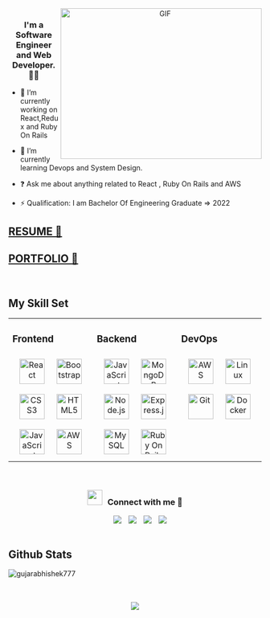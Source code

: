 <a target="_blank" align="center">
    <img align="right" top="500" height="300" width="400" alt="GIF" src="https://media.giphy.com/media/SWoSkN6DxTszqIKEqv/giphy.gif">
  </a>
  
  ### <div align="center">I'm a Software Engineer and Web Developer. 👨‍💻</div>  
    
  
  - 🔭 I’m currently working on React,Redux and Ruby On Rails
    
  
  - 🌱 I’m currently learning Devops and System Design.
    
  
  - ❓ Ask me about anything related to React , Ruby On Rails and AWS   
    
  
  - ⚡ Qualification: I am Bachelor Of Engineering Graduate => 2022  
    
  ## [RESUME 🎯](/)
   
  ## [PORTFOLIO 🚀](/)
  <br/>
  
  
  ## My Skill Set  
  <table><tr><td valign="top" width="33%">
  
  ### Frontend  
  <div align="center">  
  <a href="https://reactjs.org/" target="_blank"><img style="margin: 10px" src="https://profilinator.rishav.dev/skills-assets/react-original-wordmark.svg" alt="React" height="50" /></a>  
  <a href="https://getbootstrap.com/docs/3.4/javascript/" target="_blank"><img style="margin: 10px" src="https://profilinator.rishav.dev/skills-assets/bootstrap-plain.svg" alt="Bootstrap" height="50" /></a>  
  <a href="https://www.w3schools.com/css/" target="_blank"><img style="margin: 10px" src="https://profilinator.rishav.dev/skills-assets/css3-original-wordmark.svg" alt="CSS3" height="50" /></a>  
  <a href="https://en.wikipedia.org/wiki/HTML5" target="_blank"><img style="margin: 10px" src="https://profilinator.rishav.dev/skills-assets/html5-original-wordmark.svg" alt="HTML5" height="50" /></a>  
  <a href="https://www.javascript.com/" target="_blank"><img style="margin: 10px" src="https://profilinator.rishav.dev/skills-assets/javascript-original.svg" alt="JavaScript" height="50" /></a>  
  <a href="https://aws.amazon.com/" target="_blank"><img style="margin: 10px" src="https://profilinator.rishav.dev/skills-assets/amazonwebservices-original-wordmark.svg" alt="AWS" height="50" /></a>  
  </div>
  
  </td><td valign="top" width="33%">
  
  
  
  ### Backend  
  <div align="center">  
  <a href="https://www.javascript.com/" target="_blank"><img style="margin: 10px" src="https://profilinator.rishav.dev/skills-assets/javascript-original.svg" alt="JavaScript" height="50" /></a>  
  <a href="https://www.mongodb.com/" target="_blank"><img style="margin: 10px" src="https://profilinator.rishav.dev/skills-assets/mongodb-original-wordmark.svg" alt="MongoDB" height="50" /></a>  
  <a href="https://nodejs.org/" target="_blank"><img style="margin: 10px" src="https://profilinator.rishav.dev/skills-assets/nodejs-original-wordmark.svg" alt="Node.js" height="50" /></a>  
  <a href="https://expressjs.com/" target="_blank"><img style="margin: 10px" src="https://profilinator.rishav.dev/skills-assets/express-original-wordmark.svg" alt="Express.js" height="50" /></a>  
  <a href="https://www.mysql.com/" target="_blank"><img style="margin: 10px" src="https://profilinator.rishav.dev/skills-assets/mysql-original-wordmark.svg" alt="MySQL" height="50" /></a>  
  <a href="https://rubyonrails.org/" target="_blank"><img style="margin: 10px" src="https://upload.wikimedia.org/wikipedia/commons/thumb/8/8c/Ruby_on_Rails_logos.svg/770px-Ruby_on_Rails_logos.svg.png" alt="Ruby On Rails" height="50" /></a> 
 
  </div>
  
  </td><td valign="top" width="33%">
  
  
  
  ### DevOps  
  <div align="center">  
  <a href="https://aws.amazon.com/" target="_blank"><img style="margin: 10px" src="https://profilinator.rishav.dev/skills-assets/amazonwebservices-original-wordmark.svg" alt="AWS" height="50" /></a>  
  <a href="https://www.linux.org/" target="_blank"><img style="margin: 10px" src="https://profilinator.rishav.dev/skills-assets/linux-original.svg" alt="Linux" height="50" /></a>  
  <a href="https://github.com/" target="_blank"><img style="margin: 10px" src="https://profilinator.rishav.dev/skills-assets/git-scm-icon.svg" alt="Git" height="50" /></a>  
  <a href="https://www.docker.com/" target="_blank">
  <img style="margin: 10px" src="https://profilinator.rishav.dev/skills-assets/docker-original-wordmark.svg" alt="Docker" height="50" />
</a>

  </div>
  
  </td></tr></table>  
  
  <br/>  
  
  
  <h3 align="center" > <img src="https://media.giphy.com/media/iY8CRBdQXODJSCERIr/giphy.gif" width="30" height="30" style="margin-right: 10px;">Connect with me 🤝 </h3>
  
  <p align="center">
  
   <div align="center"  class="icons-social" style="margin-left: 10px;">
          <a style="margin-left: 10px;"  target="_blank" href="https://linkedin.com/in/abhishek-gujar-89a225192/">
              <img src="https://img.icons8.com/doodle/40/000000/linkedin--v2.png"></a>
          <a style="margin-left: 10px;" target="_blank" href="https://github.com/GujarAbhishek777">
          <img src="https://img.icons8.com/doodle/40/000000/github--v1.png"></a>
          <a style="margin-left: 10px;" target="_blank" href="https://instagram.com/gujarabhishek777">
              <img src="https://img.icons8.com/doodle/40/000000/instagram-new--v2.png"></a>
          <a style="margin-left: 10px;" target="_blank" href="https://twitter.com/@gujarabhishek21">
              <img src="https://img.icons8.com/doodle/1x/twitter-squared--v2.png" ></a>
        </div>
  
    
  
  <br/>  
  
  
  ## Github Stats  
  
  
  <p><img align="center" src="https://github-readme-streak-stats.herokuapp.com/?user=gujarabhishek777&" alt="gujarabhishek777" /></p>
  
  <br/>  
  
  
    
  
  <br/>  
  
  <div align="center">
  <img src="https://komarev.com/ghpvc/?username=gujarabhishek777&label=Profile%20views&color=0e75b6&style=flat" align="center" />
  </div>  
    
  
  <br/>  
  
    
  
  <br/>  
  
  
  <br />
